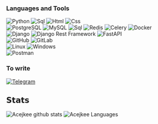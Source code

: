 
### Languages and Tools
![Python](https://img.shields.io/badge/-Python-2f4f4f?style=for-the-badge&logo=python)
![Sql](https://img.shields.io/badge/-sql-000000?style=for-the-badge&logo=postgresql)
![Html](https://img.shields.io/badge/-html-008b8b?style=for-the-badge&logo=html5)
![Css](https://img.shields.io/badge/-css-57719b?style=for-the-badge&logo=c) <br>
![PostgreSQL](https://img.shields.io/badge/-PostgreSQL-000000?style=for-the-badge&logo=postgresql)
![MySQL](https://img.shields.io/badge/MySQL-000?style=for-the-badge&logo=mysql&logoColor=4479A1)
![Sql](https://img.shields.io/badge/-sqlite-000000?style=for-the-badge&logo=sqlite)
![Redis](https://img.shields.io/badge/Redis-000?style=for-the-badge&logo=redis&logoColor=DC382D) 
![Celery](https://img.shields.io/badge/-Celery-%2300C7B7?style=for-the-badge&logo=Celery)
![Docker](https://img.shields.io/badge/-docker-042b7d?style=for-the-badge&logo=docker)<br>
![Django](https://img.shields.io/badge/-django-048280?style=for-the-badge&logo=django)
![Django Rest Framework](https://img.shields.io/badge/DRF-red?style=for-the-badge&logo=Django)
![FastAPI](https://img.shields.io/badge/-fastapi-e4ecfc?style=for-the-badge&logo=fastapi)
<br>
![GitHub](https://img.shields.io/badge/-github-1c0c13?style=for-the-badge&logo=github)
![GitLab](https://img.shields.io/badge/-gitlab-1c0c13?style=for-the-badge&logo=gitlab) <br>
![Linux](https://img.shields.io/badge/-linux(ubuntu)-5b1a7e?style=for-the-badge&logo=linux) 
![Windows](https://img.shields.io/badge/-Windows-04457d?style=for-the-badge&logo=windows) <br>
![Postman](https://img.shields.io/badge/Postman-FCA121?style=for-the-badge&logo=postman)



### To write
[![Telegram](https://img.shields.io/badge/-telegram-04597c?style=for-the-badge&logo=telegram)](https://t.me/Acejkee)


## 𝗦𝘁𝗮𝘁𝘀

![Acejkee github stats](https://github-readme-stats.vercel.app/api?username=Acejkee&show_icons=true&theme=dracula&include_all_commits=true&count_private=true)
![Acejkee Languages](https://github-readme-stats.vercel.app/api/top-langs/?username=Acejkee&layout=compact&count_private=true&theme=gruvbox)
